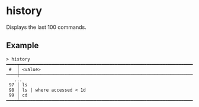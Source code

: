 # history

Displays the last 100 commands.

## Example

```shell
> history
━━━━┯━━━━━━━━━━━━━━━━━━━━━━━━━━━━━━━━━━━━━━━━━━━━━━━━━━━━━━━━━━━━━━━━━━━━━━━━━━━
 #  │ <value> 
────┼───────────────────────────────────────────────────────────────────────────
   ...
 97 │ ls 
 98 │ ls | where accessed < 1d 
 99 │ cd 
━━━━┷━━━━━━━━━━━━━━━━━━━━━━━━━━━━━━━━━━━━━━━━━━━━━━━━━━━━━━━━━━━━━━━━━━━━━━━━━━━
```